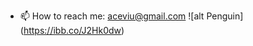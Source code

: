 
- 📫 How to reach me: aceviu@gmail.com
![alt Penguin] (https://ibb.co/J2Hk0dw)

<!---
Viteac/Viteac is a ✨ special ✨ repository because its `README.md` (this file) appears on your GitHub profile.
You can click the Preview link to take a look at your changes.
--->
